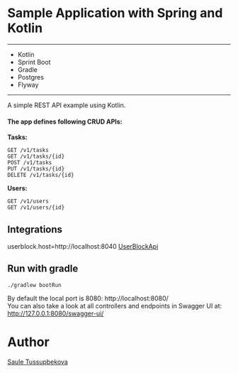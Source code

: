 # Sample Application with Spring and Kotlin
____
- Kotlin
- Sprint Boot
- Gradle
- Postgres
- Flyway
____

A simple REST API example using Kotlin.<br/>
#### The app defines following CRUD APIs:<br/>

**Tasks:**
```
GET /v1/tasks 
GET /v1/tasks/{id}
POST /v1/tasks
PUT /v1/tasks/{id}
DELETE /v1/tasks/{id}
```

**Users:**
```
GET /v1/users 
GET /v1/users/{id}
```

## Integrations
userblock.host=http://localhost:8040 [UserBlockApi](https://github.com/SauleQA/SpringUserBlockApi)

## Run with gradle
```./gradlew bootRun```<br/>

By default the local port is 8080: http://localhost:8080/<br/>
You can also take a look at all controllers and endpoints in Swagger UI at:
http://127.0.0.1:8080/swagger-ui/

# Author
[Saule Tussupbekova](https://www.linkedin.com/in/saule-tussupbekova/)

